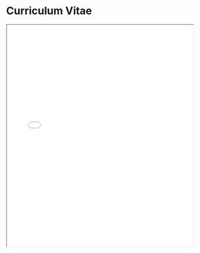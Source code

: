 # Curriculum Vitae

<iframe width="100%" height="600" src="docs/about/media/CV_Nov_2024.pdf"></iframe>